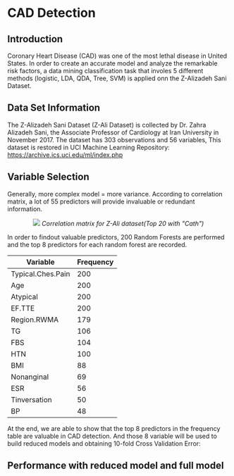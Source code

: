 # CAD Detection
## Introduction
Coronary Heart Disease (CAD) was one of the most lethal disease in United States. In order to create an accurate model and analyze the remarkable risk factors, a data mining classification task that involes 5 different methods (logistic, LDA, QDA, Tree, SVM) is applied onn the Z-Alizadeh Sani Dataset.

## Data Set Information
The Z-Alizadeh Sani Dataset (Z-Ali Dataset) is collected by Dr. Zahra
Alizadeh Sani, the Associate Professor of Cardiology at Iran University in
November 2017. The dataset has 303 observations and 56 variables, This dataset is restored in UCI Machine Learning Repository: https://archive.ics.uci.edu/ml/index.php

## Variable Selection
Generally, more complex model = more variance. According to correlation matrix, a lot of 55 predictors will provide invaluable or redundant information.
<p align="center">
<img src="https://raw.githubusercontent.com/Israfiliya/CAD/master/Outputs/CorP-.png">
<I>Correlation matrix for Z-Ali dataset(Top 20 with "Cath")</I>
</p>
In order to findout valuable predictors, 200 Random Forests are performed and the top 8 predictors for each random forest are recorded.

| Variable          | Frequency |
|-------------------|-----------|
| Typical.Ches.Pain | 200       |
| Age               | 200       |
| Atypical          | 200       |
| EF.TTE            | 200       |
| Region.RWMA       | 179       |
| TG                | 106       |
| FBS               | 104       |
| HTN               | 100       |
| BMI               | 88        |
| Nonanginal        | 69        |
| ESR               | 56        |
| Tinversation      | 50        |
| BP                | 48        |
At the end, we are able to show that the top 8 predictors in the frequency table are valuable in CAD detection. And those 8 variable will be used to  build reduced models and obtaining 10-fold Cross Validation Error:

## Performance with reduced model and full model
